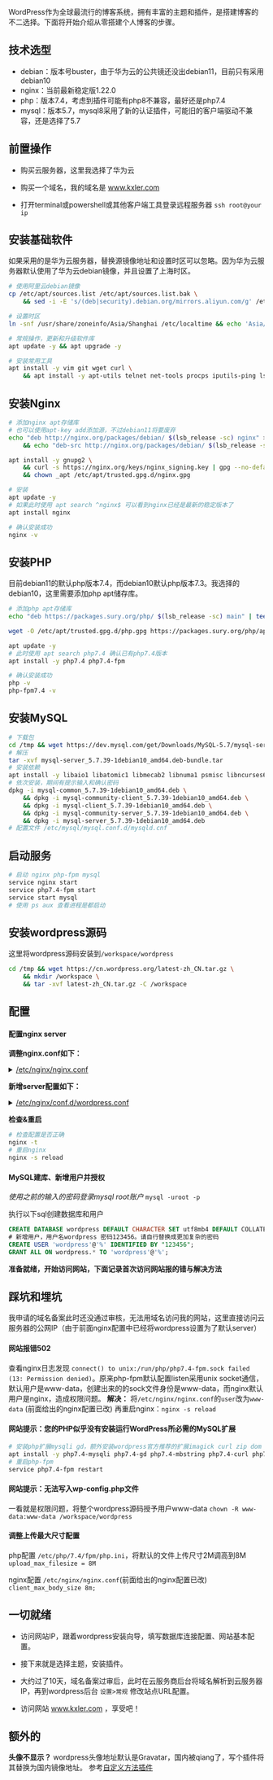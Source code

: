 WordPress作为全球最流行的博客系统，拥有丰富的主题和插件，是搭建博客的不二选择。下面将开始介绍从零搭建个人博客的步骤。

## 技术选型
- debian：版本号buster，由于华为云的公共镜还没出debian11，目前只有采用debian10
- nginx：当前最新稳定版1.22.0
- php：版本7.4，考虑到插件可能有php8不兼容，最好还是php7.4
- mysql：版本5.7，mysql8采用了新的认证插件，可能旧的客户端驱动不兼容，还是选择了5.7

## 前置操作
- 购买云服务器，这里我选择了华为云

- 购买一个域名，我的域名是 www.kxler.com

- 打开terminal或powershell或其他客户端工具登录远程服务器
`ssh root@your ip`

## 安装基础软件

如果采用的是华为云服务器，替换源镜像地址和设置时区可以忽略。因为华为云服务器默认使用了华为云debian镜像，并且设置了上海时区。
```bash
# 使用阿里云debian镜像
cp /etc/apt/sources.list /etc/apt/sources.list.bak \
    && sed -i -E 's/(deb|security).debian.org/mirrors.aliyun.com/g' /etc/apt/sources.list

# 设置时区
ln -snf /usr/share/zoneinfo/Asia/Shanghai /etc/localtime && echo 'Asia/Shanghai' > /etc/timezone
```

```bash
# 常规操作，更新和升级软件库
apt update -y && apt upgrade -y
```

```bash
# 安装常用工具
apt install -y vim git wget curl \
    && apt install -y apt-utils telnet net-tools procps iputils-ping lsb-release
```

## 安装Nginx

```bash
# 添加nginx apt存储库
# 也可以使用apt-key add添加源，不过debian11将要废弃
echo "deb http://nginx.org/packages/debian/ $(lsb_release -sc) nginx" >> /etc/apt/sources.list \
    && echo "deb-src http://nginx.org/packages/debian/ $(lsb_release -sc) nginx" >> /etc/apt/sources.list

apt install -y gnupg2 \
    && curl -s https://nginx.org/keys/nginx_signing.key | gpg --no-default-keyring --keyring gnupg-ring:/etc/apt/trusted.gpg.d/nginx.gpg --import \
    && chown _apt /etc/apt/trusted.gpg.d/nginx.gpg
```

```bash
# 安装
apt update -y
# 如果此时使用 apt search ^nginx$ 可以看到nginx已经是最新的稳定版本了
apt install nginx
```

```bash
# 确认安装成功
nginx -v
```

## 安装PHP

目前debian11的默认php版本7.4，而debian10默认php版本7.3。我选择的debian10，这里需要添加php apt储存库。
```bash
# 添加php apt存储库
echo "deb https://packages.sury.org/php/ $(lsb_release -sc) main" | tee /etc/apt/sources.list.d/php.list

wget -O /etc/apt/trusted.gpg.d/php.gpg https://packages.sury.org/php/apt.gpg
```

```bash
apt update -y
# 此时使用 apt search php7.4 确认已有php7.4版本
apt install -y php7.4 php7.4-fpm
```

```bash
# 确认安装成功
php -v
php-fpm7.4 -v
```

## 安装MySQL

```bash
# 下载包
cd /tmp && wget https://dev.mysql.com/get/Downloads/MySQL-5.7/mysql-server_5.7.39-1debian10_amd64.deb-bundle.tar
# 解压
tar -xvf mysql-server_5.7.39-1debian10_amd64.deb-bundle.tar
# 安装依赖
apt install -y libaio1 libatomic1 libmecab2 libnuma1 psmisc libncurses6
# 依次安装，期间有提示输入和确认密码
dpkg -i mysql-common_5.7.39-1debian10_amd64.deb \
    && dpkg -i mysql-community-client_5.7.39-1debian10_amd64.deb \
    && dpkg -i mysql-client_5.7.39-1debian10_amd64.deb \
    && dpkg -i mysql-community-server_5.7.39-1debian10_amd64.deb \
    && dpkg -i mysql-server_5.7.39-1debian10_amd64.deb
# 配置文件 /etc/mysql/mysql.conf.d/mysqld.cnf
```

## 启动服务
```bash
# 启动 nginx php-fpm mysql
service nginx start
service php7.4-fpm start
service start mysql
# 使用 ps aux 查看进程是都启动
```

## 安装wordpress源码
这里将wordpress源码安装到`/workspace/wordpress`
```bash
cd /tmp && wget https://cn.wordpress.org/latest-zh_CN.tar.gz \
    && mkdir /workspace \
    && tar -xvf latest-zh_CN.tar.gz -C /workspace
```

## 配置
#### 配置nginx server

**调整nginx.conf如下：**

<details>
<summary><u>/etc/nginx/nginx.conf</u></summary>
<pre>
<blockcode>
#user  nginx;
user  www-data;
worker_processes  auto;

error_log  /var/log/nginx/error.log notice;
pid        /var/run/nginx.pid;

events {
    worker_connections  1024;
}

http {
    include       /etc/nginx/mime.types;
    default_type  application/octet-stream;

    log_format  main  '$remote_addr - $remote_user [$time_local] "$request" '
                      '$status $body_bytes_sent "$http_referer" '
                      '"$http_user_agent" "$http_x_forwarded_for"';

    #long time
    #check_shm_size 5M;
    # Allow the server to close the connection after a client stops responding.
    reset_timedout_connection on;
    client_header_timeout 15;
    # Send the client a "request timed out" if the body is not loaded by this time.
    client_body_timeout 10;
    # If the client stops reading data, free up the stale client connection after this much time.
    send_timeout 15;
    # Timeout for keep-alive connections. Server will close connections after this time.
    keepalive_timeout 30;
    # Number of requests a client can make over the keep-alive connection.
    keepalive_requests 30;

    client_body_buffer_size 128k;
    client_max_body_size 10m;
    proxy_read_timeout 180s;

    # Compression.
    gzip on;
    gzip_min_length 10240;
    gzip_proxied expired no-cache no-store private auth;
    gzip_types text/plain text/css text/xml text/javascript application/x-javascript application/xml;
    gzip_disable "msie6";

    # Sendfile copies data between one FD and other from within the kernel.
    sendfile on;
    # Don't buffer data-sends (disable Nagle algorithm).
    tcp_nodelay on;
    # Causes nginx to attempt to send its HTTP response head in one packet,  instead of using partial frames.
    tcp_nopush on;

    # Hide web server information
    # server_tokens off;
    # server_info off;
    # server_tag off;

    # redirect server error pages to the static page
    error_page 404             /404.html;
    error_page 500 502 503 504 /50x.html;

    include /etc/nginx/conf.d/*.conf;
}
</blockcode>
</pre>
</details>


**新增server配置如下：**

<details>
<summary><u>/etc/nginx/conf.d/wordpress.conf</u></summary>
<pre>
<blockcode>
server {
		listen 80 default_server;
		listen [::]:80 default_server ipv6only=on;

		server_name  kxler.com www.kxler.com;
		root /workspace/wordpress;

		add_header X-Frame-Options "SAMEORIGIN";
		add_header X-XSS-Protection "1; mode=block";
		add_header X-Content-Type-Options "nosniff";

		index index.html index.htm index.php;

		charset utf-8;

		fastcgi_connect_timeout 300;
		fastcgi_read_timeout 300;
		fastcgi_send_timeout 300;

		location = /favicon.ico { access_log off; log_not_found off; }
		location = /robots.txt  { access_log off; log_not_found off; }

		error_page 404 /index.php;

		location / {
			proxy_connect_timeout      90;
			proxy_send_timeout         90;
			proxy_read_timeout         90;

			try_files $uri $uri/ /index.php?$query_string;
		}

		location ~ \.php$ {
		    # 取决于配置文件/etc/php/7.4/fpm/pool.d/www.conf中listen是unix socket还是tcp
			# fastcgi_pass   127.0.0.1:9000;
			fastcgi_pass   unix:/run/php/php7.4-fpm.sock;
			fastcgi_index  index.php;
			fastcgi_param  SCRIPT_FILENAME  $document_root$fastcgi_script_name;
			include        fastcgi_params;
		}

		location ~ .*\.(gif|jpg|jpeg|png|bmp|swf|mp3|mp4|ico|woff|woff2|ttf)$ {
		 	expires      30d;
		  	log_not_found off;
			access_log off;
		 }

		location ~ .*\.(js|css)?$ {
			expires      12h;
			access_log off;
		}

		location ~ /\.(?!well-known).* {
			deny all;
		}

		access_log  /var/log/nginx/access_wordpress-blog.log;
		error_log  /var/log/nginx/error_wordpress-blog.log error;
}
</blockcode>
</pre>
</details>

**检查&重启**
```bash
# 检查配置是否正确
nginx -t
# 重启nginx
nginx -s reload
```

#### MySQL建库、新增用户并授权

*使用之前的输入的密码登录mysql root账户*
`mysql -uroot -p`

执行以下sql创建数据库和用户
```sql
CREATE DATABASE wordpress DEFAULT CHARACTER SET utf8mb4 DEFAULT COLLATE utf8mb4_general_ci;
# 新增用户，用户名wordpress 密码123456。请自行替换成更加复杂的密码
CREATE USER 'wordpress'@'%' IDENTIFIED BY "123456";
GRANT ALL ON wordpress.* TO 'wordpress'@'%';
```

**准备就绪，开始访问网站，下面记录首次访问网站报的错与解决方法**

## 踩坑和埋坑

我申请的域名备案此时还没通过审核，无法用域名访问我的网站，这里直接访问云服务器的公网IP（由于前面nginx配置中已经将wordpress设置为了默认server）

#### 网站报错502
查看nginx日志发现 `connect() to unix:/run/php/php7.4-fpm.sock failed (13: Permission denied)`。原来php-fpm默认配置listen采用unix socket通信，默认用户是www-data，创建出来的的sock文件身份是www-data，而nginx默认用户是nginx，造成权限问题。
**解决：**
将`/etc/nginx/nginx.conf`的`user`改为`www-data` (前面给出的nginx配置已改)
再重启nginx：`nginx -s reload`

#### 网站提示：您的PHP似乎没有安装运行WordPress所必需的MySQL扩展
```bash
# 安装php扩展mysqli gd，额外安装wordpress官方推荐的扩展imagick curl zip dom intl
apt install -y php7.4-mysqli php7.4-gd php7.4-mbstring php7.4-curl php7.4-imagick  php7.4-zip  php7.4-dom  php7.4-intl
# 重启php-fpm
service php7.4-fpm restart
```

#### 网站提示：无法写入wp-config.php文件
一看就是权限问题，将整个wordpress源码授予用户www-data
`chown -R www-data:www-data /workspace/wordpress`

#### 调整上传最大尺寸配置
php配置 `/etc/php/7.4/fpm/php.ini`，将默认的文件上传尺寸2M调高到8M
`upload_max_filesize = 8M`

nginx配置 `/etc/nginx/nginx.conf`(前面给出的nginx配置已改)
`client_max_body_size 8m;`

## 一切就绪
- 访问网站IP，跟着wordpress安装向导，填写数据库连接配置、网站基本配置。

- 接下来就是选择主题，安装插件。

- 大约过了10天，域名备案过审后，此时在云服务商后台将域名解析到云服务器IP，再到wordpress后台 `设置>常规` 修改站点URL配置。

- 访问网站 www.kxler.com ，享受吧！

## 额外的

**头像不显示？**
wordpress头像地址默认是Gravatar，国内被qiang了，写个插件将其替换为国内镜像地址。
参考[自定义方法插件](https://github.com/kaxiluo/wordpress-plugins "自定义方法插件")

